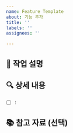 ```yaml
---
name: Feature Template
about: 기능 추가
title: ''
labels: ''
assignees: ''

---
```


## 💬 작업 설명


## 🔍 상세 내용
- [ ] :

## 📚 참고 자료 (선택)
